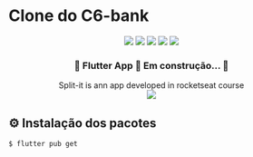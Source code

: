 <div>

  <h1>Clone do C6-bank</h1>
  <div align="center">
    <img src=https://img.shields.io/badge/-flutter-blue>
    <img src=https://img.shields.io/github/stars/ThiagoOpaula/Ignite-Split_it >
    <img src=https://img.shields.io/github/forks/ThiagoOpaula/Ignite-Split_it >
    <img src=https://img.shields.io/github/stars/ThiagoOpaula/Ignite-Split_it >
    <img src=https://img.shields.io/github/license/ThiagoOpaula/Ignite-Split_it >
  </div>

  <h3 align="center">
  🚧  Flutter App 🚀 Em construção...  🚧
  </h3>

  <div align="center">Split-it is ann app developed in rocketseat course </div>

  

  <div align="center">
    <img src=https://media.giphy.com/media/fvkpC3AtmtnZ6Sr9Mt/giphy.gif>
  </div>

  ## ⚙️ Instalação dos pacotes

```
$ flutter pub get
```



